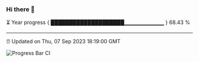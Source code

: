### Hi there 👋

⏳ Year progress { ████████████████████▁▁▁▁▁▁▁▁▁▁ } 68.43 %

---

⏰ Updated on Thu, 07 Sep 2023 18:19:00 GMT

![Progress Bar CI](https://github.com/liununu/liununu/workflows/Progress%20Bar%20CI/badge.svg)
